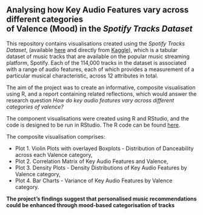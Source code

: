 ## Analysing how Key Audio Features vary across different categories <br> of Valence (Mood) in the *Spotify Tracks Dataset*

This repository contains visualisations created using the *Spotify Tracks Dataset*, (available [here](https://raw.githubusercontent.com/robert-jacques/datavisRProject/refs/heads/main/data/data.csv) and directly from
[Kaggle](https://www.kaggle.com/datasets/maharshipandya/-spotify-tracks-dataset)), which is a tabular dataset of music tracks that are available on the popular music streaming platform, Spotify.
Each of the 114,000 tracks in the dataset is associated with a range of audio features, each of which provides a measurement of a particular musical characteristic, across 12 attributes in total.

The aim of the project was to create an informative, composite visualisation using R, and a report containing related reflections, which would answer the research question *How do key audio features vary across different categories of valence?*

The component visualisations were created using R and RStudio, and the code is designed to be run in RStudio. The R code can be found [here](https://raw.githubusercontent.com/robert-jacques/datavisRProject/refs/heads/main/code.R).

The composite visualisation comprises:

* Plot 1. Violin Plots with overlayed Boxplots - Distribution of Danceability across each Valence category,
* Plot 2. Correlation Matrix of Key Audio Features and Valence,
* Plot 3. Density Plots - Density Distributions of Key Audio Features by Valence category,
* Plot 4. Bar Charts - Variance of Key Audio Features by Valence category.

 
**The project’s findings suggest that personalised music recommendations could be enhanced through mood-based categorisation of tracks**
